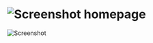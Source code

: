 ![Screenshot](https://github.com/zr0/s3r0Crux/blob/master/homepage/crux-50.png "screenshot") homepage
===========

![Screenshot](http://i.imgur.com/ZhTvwbo.png "screenshot")

